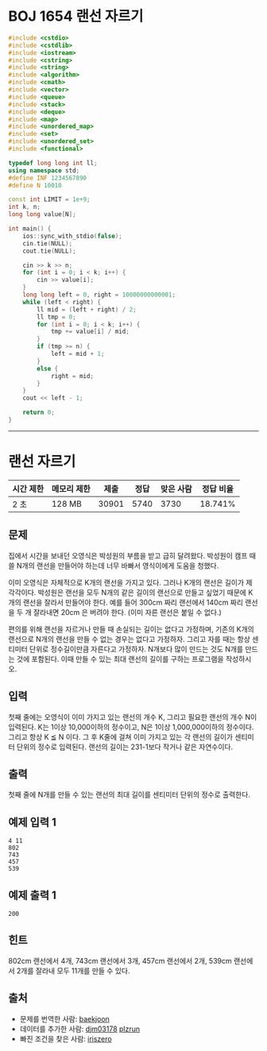 # BOJ 1654 랜선 자르기

```c++
#include <cstdio>
#include <cstdlib>
#include <iostream>
#include <cstring>
#include <string>
#include <algorithm>
#include <cmath>
#include <vector>
#include <queue>
#include <stack>
#include <deque>
#include <map>
#include <unordered_map>
#include <set>
#include <unordered_set>
#include <functional>

typedef long long int ll;
using namespace std;
#define INF 1234567890
#define N 10010

const int LIMIT = 1e+9;
int k, n;
long long value[N];

int main() {
	ios::sync_with_stdio(false);
	cin.tie(NULL);
	cout.tie(NULL);

	cin >> k >> n;
	for (int i = 0; i < k; i++) {
		cin >> value[i];
	}
	long long left = 0, right = 10000000000001;
	while (left < right) {
		ll mid = (left + right) / 2;
		ll tmp = 0;
		for (int i = 0; i < k; i++) {
			tmp += value[i] / mid;
		}
		if (tmp >= n) {
			left = mid + 1;
		}
		else {
			right = mid;
		}
	}
	cout << left - 1;

	return 0;
}


```

---

# 랜선 자르기

| 시간 제한 | 메모리 제한 | 제출  | 정답 | 맞은 사람 | 정답 비율 |
| --------- | ----------- | ----- | ---- | --------- | --------- |
| 2 초      | 128 MB      | 30901 | 5740 | 3730      | 18.741%   |

## 문제

집에서 시간을 보내던 오영식은 박성원의 부름을 받고 급히 달려왔다. 박성원이 캠프 때 쓸 N개의 랜선을 만들어야 하는데 너무 바빠서 영식이에게 도움을 청했다.

이미 오영식은 자체적으로 K개의 랜선을 가지고 있다. 그러나 K개의 랜선은 길이가 제각각이다. 박성원은 랜선을 모두 N개의 같은 길이의 랜선으로 만들고 싶었기 때문에 K개의 랜선을 잘라서 만들어야 한다. 예를 들어 300cm 짜리 랜선에서 140cm 짜리 랜선을 두 개 잘라내면 20cm 은 버려야 한다. (이미 자른 랜선은 붙일 수 없다.)

편의를 위해 랜선을 자르거나 만들 때 손실되는 길이는 없다고 가정하며, 기존의 K개의 랜선으로 N개의 랜선을 만들 수 없는 경우는 없다고 가정하자. 그리고 자를 때는 항상 센티미터 단위로 정수길이만큼 자른다고 가정하자. N개보다 많이 만드는 것도 N개를 만드는 것에 포함된다. 이때 만들 수 있는 최대 랜선의 길이를 구하는 프로그램을 작성하시오.

## 입력

첫째 줄에는 오영식이 이미 가지고 있는 랜선의 개수 K, 그리고 필요한 랜선의 개수 N이 입력된다. K는 1이상 10,000이하의 정수이고, N은 1이상 1,000,000이하의 정수이다. 그리고 항상 K ≦ N 이다. 그 후 K줄에 걸쳐 이미 가지고 있는 각 랜선의 길이가 센티미터 단위의 정수로 입력된다. 랜선의 길이는 231-1보다 작거나 같은 자연수이다.

## 출력

첫째 줄에 N개를 만들 수 있는 랜선의 최대 길이를 센티미터 단위의 정수로 출력한다.



## 예제 입력 1

```
4 11
802
743
457
539
```

## 예제 출력 1

```
200
```

## 힌트

802cm 랜선에서 4개, 743cm 랜선에서 3개, 457cm 랜선에서 2개, 539cm 랜선에서 2개를 잘라내 모두 11개를 만들 수 있다.

## 출처

- 문제를 번역한 사람: [baekjoon](https://www.acmicpc.net/user/baekjoon)
- 데이터를 추가한 사람: [djm03178](https://www.acmicpc.net/user/djm03178) [plzrun](https://www.acmicpc.net/user/plzrun)
- 빠진 조건을 찾은 사람: [iriszero](https://www.acmicpc.net/user/iriszero)